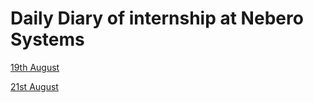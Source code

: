 # Daily Diary of internship at Nebero Systems

[19th August](https://amrinder-cs.github.io/nebero-diary/19_august)

[21st August](https://amrinder-cs.github.io/nebero-diary/21_august)
